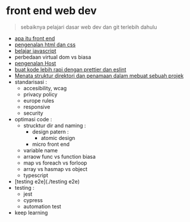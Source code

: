 # front end web dev

> sebaiknya pelajari dasar web dev dan git terlebih dahulu

- [apa itu front end](./apa-itu-front-end-webdev)
- [pengenalan html dan css](./pengenalan-html-dan-css)
- [belajar javascript](./belajar-javascript)
- perbedaan virtual dom vs biasa
- [pengenalan Host](./pengenalan-host)
- [buat kode lebih rapi dengan prettier dan eslint](./buat-kode-lebih-rapi-dengan-prettier-dan-eslint)
- [Menata struktur direktori dan penamaan dalam mebuat sebuah projek](./Menata-struktur-direktori-dan-penamaan-dalam-mebuat-sebuah-projek)
- standarisasi :
  - accesibility, wcag
  - privacy policy
  - europe rules
  - responsive
  - security
- optimasi code :
  - strucktur dir and naming :
    - design patern :
      - atomic design
    - micro front end
  - variable name
  - arraow func vs function biasa
  - map vs foreach vs forloop
  - array vs hasmap vs object
  - typescript
- [testing e2e](./testing e2e)
- testing :
  - jest
  - cypress
  - automation test
- keep learning
